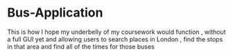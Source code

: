 # Bus-Application
This is how I hope my underbelly of my coursework would function , without a full GUI yet and allowing users to search places in London , find the stops in that area and find all of the times for those buses 
